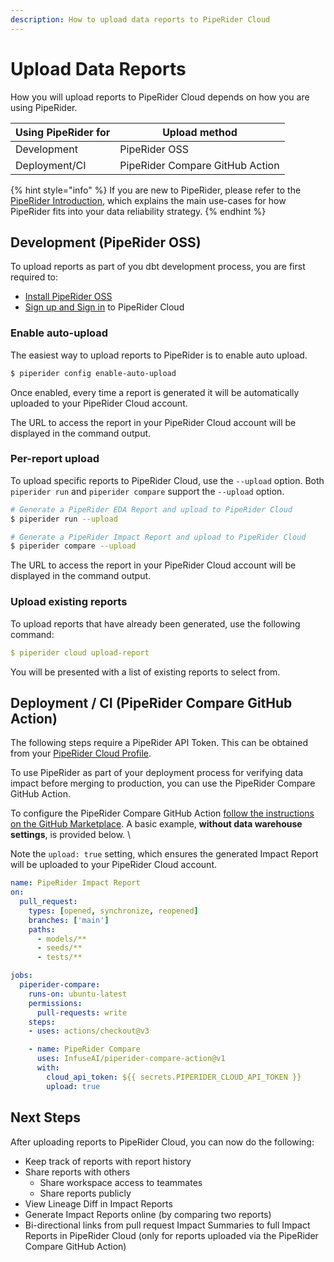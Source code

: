 ```yaml
---
description: How to upload data reports to PipeRider Cloud
---
```


# Upload Data Reports

How you will upload reports to PipeRider Cloud depends on how you are using PipeRider.

| Using PipeRider for | Upload method                   |
| ------------------- | ------------------------------- |
| Development         | PipeRider OSS                   |
| Deployment/CI       | PipeRider Compare GitHub Action |

{% hint style="info" %}
If you are new to PipeRider, please refer to the [PipeRider Introduction](../), which explains the main use-cases for how PipeRider fits into your data reliability strategy.
{% endhint %}

## Development (PipeRider OSS)

To upload reports as part of you dbt development process, you are first required to:&#x20;

* [Install PipeRider OSS](../get-started/install-piperider.md)
* [Sign up and Sign in](get-started.md#piperider-cli) to PipeRider Cloud

### Enable auto-upload

The easiest way to upload reports to PipeRider is to enable auto upload.

```bash
$ piperider config enable-auto-upload
```

Once enabled, every time a report is generated it will be automatically uploaded to your PipeRider Cloud account.

The URL to access the report in your PipeRider Cloud account will be displayed in the command output.

### Per-report upload

To upload specific reports to PipeRider Cloud, use the `--upload` option. Both `piperider run` and `piperider compare` support the `--upload` option.

```bash
# Generate a PipeRider EDA Report and upload to PipeRider Cloud
$ piperider run --upload

# Generate a PipeRider Impact Report and upload to PipeRider Cloud
$ piperider compare --upload 
```

The URL to access the report in your PipeRider Cloud account will be displayed in the command output.

### Upload existing reports

To upload reports that have already been generated, use the following command:

```yaml
$ piperider cloud upload-report
```

You will be presented with a list of existing reports to select from.



## Deployment / CI (PipeRider Compare GitHub Action)

The following steps require a PipeRider API Token. This can be obtained from your [PipeRider Cloud Profile](https://cloud.piperider.io/settings/profile).

To use PipeRider as part of your deployment process for verifying data impact before merging to production, you can use the PipeRider Compare GitHub Action.

To configure the PipeRider Compare GitHub Action [follow the instructions on the GitHub Marketplace](https://github.com/marketplace/actions/piperider-compare-action#dbt-integration). A basic example, **without data warehouse settings**, is provided below. \\

Note the `upload: true` setting, which ensures the generated Impact Report will be uploaded to your PipeRider Cloud account.

```yaml
name: PipeRider Impact Report
on:
  pull_request:
    types: [opened, synchronize, reopened]
    branches: ['main']
    paths:
      - models/**
      - seeds/**
      - tests/**

jobs:
  piperider-compare:
    runs-on: ubuntu-latest
    permissions:
      pull-requests: write
    steps:
    - uses: actions/checkout@v3

    - name: PipeRider Compare
      uses: InfuseAI/piperider-compare-action@v1
      with:
        cloud_api_token: ${{ secrets.PIPERIDER_CLOUD_API_TOKEN }}
        upload: true
```



## Next Steps

After uploading reports to PipeRider Cloud, you can now do the following:

* Keep track of reports with report history
* Share reports with others
  * Share workspace access to teammates
  * Share reports publicly
* View Lineage Diff in Impact Reports
* Generate Impact Reports online (by comparing two reports)
* Bi-directional links from pull request Impact Summaries to full Impact Reports in PipeRider Cloud (only for reports uploaded via the PipeRider Compare GitHub Action)





